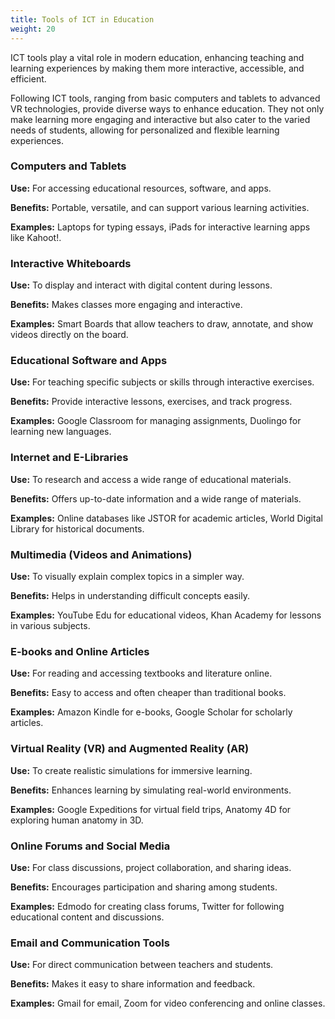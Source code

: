 ```yaml
---
title: Tools of ICT in Education
weight: 20
---
```


ICT tools play a vital role in modern education, enhancing teaching and learning experiences by making them more interactive, accessible, and efficient.

Following ICT tools, ranging from basic computers and tablets to advanced VR technologies, provide diverse ways to enhance education. They not only make learning more engaging and interactive but also cater to the varied needs of students, allowing for personalized and flexible learning experiences.

### Computers and Tablets

**Use:** For accessing educational resources, software, and apps.

**Benefits:** Portable, versatile, and can support various learning activities.

**Examples:** Laptops for typing essays, iPads for interactive learning apps like Kahoot!.

### Interactive Whiteboards

**Use:** To display and interact with digital content during lessons.

**Benefits:** Makes classes more engaging and interactive.

**Examples:** Smart Boards that allow teachers to draw, annotate, and show videos directly on the board.

### Educational Software and Apps

**Use:** For teaching specific subjects or skills through interactive exercises.

**Benefits:** Provide interactive lessons, exercises, and track progress.

**Examples:** Google Classroom for managing assignments, Duolingo for learning new languages.

### Internet and E-Libraries

**Use:** To research and access a wide range of educational materials.

**Benefits:** Offers up-to-date information and a wide range of materials.

**Examples:** Online databases like JSTOR for academic articles, World Digital Library for historical documents.

### Multimedia (Videos and Animations)

**Use:** To visually explain complex topics in a simpler way.

**Benefits:** Helps in understanding difficult concepts easily.

**Examples:** YouTube Edu for educational videos, Khan Academy for lessons in various subjects.

### E-books and Online Articles

**Use:** For reading and accessing textbooks and literature online.

**Benefits:** Easy to access and often cheaper than traditional books.

**Examples:** Amazon Kindle for e-books, Google Scholar for scholarly articles.

### Virtual Reality (VR) and Augmented Reality (AR)

**Use:** To create realistic simulations for immersive learning.

**Benefits:** Enhances learning by simulating real-world environments.

**Examples:** Google Expeditions for virtual field trips, Anatomy 4D for exploring human anatomy in 3D.

### Online Forums and Social Media

**Use:** For class discussions, project collaboration, and sharing ideas.

**Benefits:** Encourages participation and sharing among students.

**Examples:** Edmodo for creating class forums, Twitter for following educational content and discussions.

### Email and Communication Tools

**Use:** For direct communication between teachers and students.

**Benefits:** Makes it easy to share information and feedback.

**Examples:** Gmail for email, Zoom for video conferencing and online classes.
